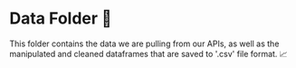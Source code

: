 # Data Folder :file_folder:

This folder contains the data we are pulling from our APIs, as well as the manipulated and cleaned dataframes that are saved to '.csv' file format. 📈
